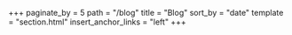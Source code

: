 +++
paginate_by = 5
path = "/blog"
title = "Blog"
sort_by = "date"
template = "section.html"
insert_anchor_links = "left"
+++